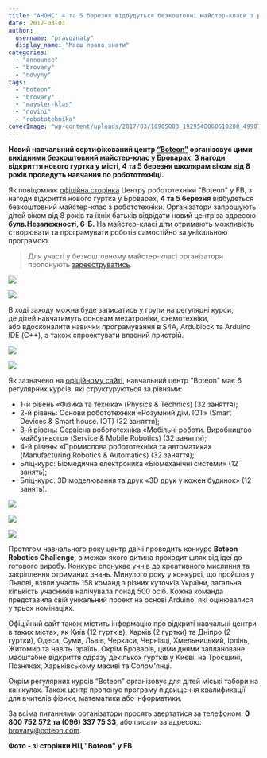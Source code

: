 ```yaml
---
title: "АНОНС: 4 та 5 березня відбудуться безкоштовні майстер-класи з робототехніки від центру \"BOTEON\""
date: 2017-03-01
author: 
  username: "pravoznaty"
  display_name: "Маєш право знати"
categories: 
  - "announce"
  - "brovary"
  - "novyny"
tags: 
  - "boteon"
  - "brovary"
  - "mayster-klas"
  - "novini"
  - "robototehnika"
coverImage: "wp-content/uploads/2017/03/16905003_1929540060610208_499072264934529061_o.jpg"
---
```


**Новий навчальний сертифікований центр [“Boteon”](https://boteon.com/) організовує цими вихідними безкоштовний майстер-клас у Броварах. З нагоди відкриття нового гуртка у місті, 4 та 5 березня школярам віком від 8 років проведуть навчання по робототехніці.**

Як повідомляє [офіційна сторінка](https://www.facebook.com/BoteonCom/posts/1927222007508680) Центру робототехніки "Boteon" у FB, з нагоди відкриття нового гуртка у Броварах, **4 та 5 березня** відбудеться безкоштовний майстер-клас з робототехніки. Організатори запрошують дітей віком від 8 років та їхніх батьків відвідати новий центр за адресою **булв.Незалежності, 6-Б.** На майстер-класі діти отримають можливість створювати та програмувати роботів самостійно за унікальною програмою.

> Для участі у безкоштовному майстер-класі організатори пропонують [зареєструватись](https://goo.gl/Wp1gCg).

[![](https://mpz.brovary.org/wp-content/uploads/2017/03/17097156_1929537037277177_2914004154206280466_o.jpg)](https://mpz.brovary.org/wp-content/uploads/2017/03/17097156_1929537037277177_2914004154206280466_o.jpg)

[![](https://mpz.brovary.org/wp-content/uploads/2017/03/17016055_1929540043943543_8791097084485770703_o-1.jpg)](https://mpz.brovary.org/wp-content/uploads/2017/03/17016055_1929540043943543_8791097084485770703_o-1.jpg)

В ході заходу можна буде записатись у групи на регулярні курси, де дітей навчатимуть основам мехатроніки, схемотехніки, або вдосконалити навички програмування в S4A, Ardublock та Arduino IDE (С++), а також спроектувати власний пристрій.

[![](https://mpz.brovary.org/wp-content/uploads/2017/03/17038812_1929540063943541_6578896466597647415_o.jpg)](https://mpz.brovary.org/wp-content/uploads/2017/03/17038812_1929540063943541_6578896466597647415_o.jpg)

[![](https://mpz.brovary.org/wp-content/uploads/2017/03/16992149_1929545367276344_4801930482995796705_o.jpg)](https://mpz.brovary.org/wp-content/uploads/2017/03/16992149_1929545367276344_4801930482995796705_o.jpg)

Як зазначено на [офіційному сайті](https://edu.boteon.com/), навчальний центр "Boteon" має 6 регулярних курсів, які структуруються за рівнями:

- 1-й рівень «Фізика та техніка» (Physics & Technics) (32 заняття);
- 2-й рівень: Основи робототехніки «Розумний дім. IOT» (Smart Devices & Smart house. IOT) (32 заняття);
- 3-й рівень: Сервісна робототехніка «Мобільні роботи. Виробництво майбутнього» (Service & Mobile Robotics) (32 заняття);
- 4-й рівень: «Промислова робототехніка та автоматика» (Manufacturing Robotics & Automatics) (32 заняття);
- Бліц-курс: Біомедична електроника «Біомеханічні системи» (12 занять);
- Бліц-курс: 3D моделювання та друк «3D друк у кожен будинок» (12 занять).

[![](https://mpz.brovary.org/wp-content/uploads/2017/03/4.jpg)](https://mpz.brovary.org/wp-content/uploads/2017/03/4.jpg)

[![](https://mpz.brovary.org/wp-content/uploads/2017/03/5.jpg)](https://mpz.brovary.org/wp-content/uploads/2017/03/5.jpg)

[![](https://mpz.brovary.org/wp-content/uploads/2017/03/7.jpg)](https://mpz.brovary.org/wp-content/uploads/2017/03/7.jpg)

Протягом навчального року центр двічі проводить конкурс **Boteon Robotics Challenge,** в межах якого дитина проходит шлях від ідеї до готового виробу. Конкурс спонукає учнів до креативного мислиння та закріплення отриманих знань. Минулого року у конкурсі, що пройшов у Львові, взяли участь 158 команд з різних куточків України, загальна кількість учасників налічувала понад 500 осіб. Кожна команда представила свій унікальний проект на основі Arduino, які оцінювалися у трьох номінаціях.

Офіційний сайт також містить інформацію про відкриті навчальні центри в таких містах, як Київ (12 гуртків), Харків (2 гуртки) та Дніпро (2 гуртки), Одеса, Суми, Львів, Черкаси, Чернівці, Хмельницький, Ірпінь, Житомир та навіть Ізраїль. Окрім Броварів, цими днями заплановане масштабне відкриття одразу декількох гуртків у Києві: на Троєщині, Позняках, Харьківському масиві та Солом'янці.

Окрім регулярних курсів “Boteon” організовує для дітей міські табори на канікулах. Також центр пропонує програму підвищення квалификації для вчителів фізики, математики або інформатики.

За всіма питаннями організатори просять звертатися за телефоном: **0 800 752 572 та (096) 337 75 33**, або писати за адресою: brovary@boteon.com.

**Фото - зі сторінки НЦ "Boteon" у FB**
